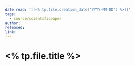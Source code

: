 ```yaml
---
date read: '[[<% tp.file.creation_date("YYYY-MM-DD") %>]]'
tags:
  - source/scientificpaper
author: 
released: 
link:
---
```

# <% tp.file.title %>

